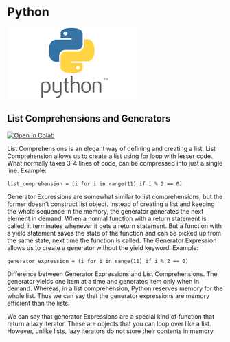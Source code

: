 # Python

<img src="python.png" alt="drawing" width="300"/>

## List Comprehensions and Generators



<a target="_blank" href="https://colab.research.google.com/github/antonioGoncalves64/pyspark/blob/main/Labpython-list-comprehensions.ipynb">
  <img src="https://colab.research.google.com/assets/colab-badge.svg" alt="Open In Colab"/>
</a>

List Comprehensions is an elegant way of defining and creating a list. List Comprehension allows us to create a list using for loop with lesser code. What normally takes 3-4 lines of code, can be compressed into just a single line. Example:

    list_comprehension = [i for i in range(11) if i % 2 == 0]
 
Generator Expressions are somewhat similar to list comprehensions, but the former doesn’t construct list object. Instead of creating a list and keeping the whole sequence in the memory, the generator generates the next element in demand.
When a normal function with a return statement is called, it terminates whenever it gets a return statement. But a function with a yield statement saves the state of the function and can be picked up from the same state, next time the function is called.
The Generator Expression allows us to create a generator without the yield keyword. Example:

    generator_expression = (i for i in range(11) if i % 2 == 0)
    
    
Difference between Generator Expressions and List Comprehensions. The generator yields one item at a time and generates item only when in demand. Whereas, in a list comprehension, Python reserves memory for the whole list. Thus we can say that the generator expressions are memory efficient than the lists.

We can say that generator Expressions are a special kind of function that return a lazy iterator. These are objects that you can loop over like a list. However, unlike lists, lazy iterators do not store their contents in memory.
